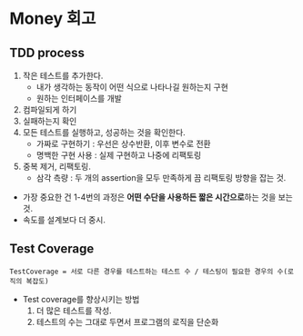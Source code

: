 # Money 회고

## TDD process

1. 작은 테스트를 추가한다.
   - 내가 생각하는 동작이 어떤 식으로 나타나길 원하는지 구현
   - 원하는 인터페이스를 개발
2. 컴파일되게 하기
3. 실패하는지 확인 
4. 모든 테스트를 실행하고, 성공하는 것을 확인한다.
     - 가짜로 구현하기 : 우선은 상수반환, 이후 변수로 전환
     - 명백한 구현 사용 : 실제 구현하고 나중에 리팩토링
5. 중복 제거, 리팩토링.
     - 삼각 측량 : 두 개의 assertion을 모두 만족하게 끔 리팩토링 방향을 잡는 것.

- 가장 중요한 건 1-4번의 과정은 **어떤 수단을 사용하든 짧은 시간으로**하는 것을 보는 것.
- 속도를 설계보다 더 중시.

## Test Coverage

```
TestCoverage = 서로 다른 경우를 테스트하는 테스트 수 / 테스팅이 필요한 경우의 수(로직의 복잡도)
```
- Test coverage를 향상시키는 방법
  1. 더 많은 테스트를 작성.
  2. 테스트의 수는 그대로 두면서 프로그램의 로직을 단순화